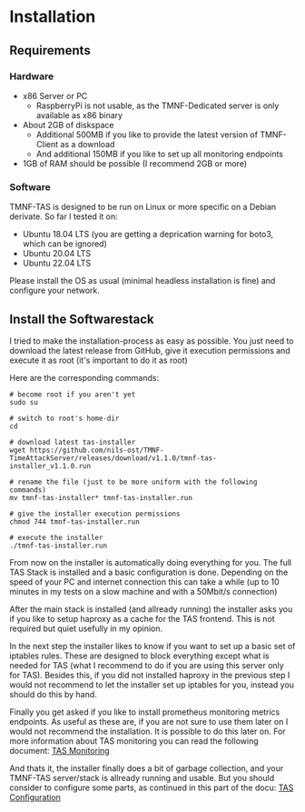 # Installation

## Requirements

### Hardware

  * x86 Server or PC
    * RaspberryPi is not usable, as the TMNF-Dedicated server is only available as x86 binary
  * About 2GB of diskspace
    * Additional 500MB if you like to provide the latest version of TMNF-Client as a download
    * And additional 150MB if you like to set up all monitoring endpoints
  * 1GB of RAM should be possible (I recommend 2GB or more)

### Software

TMNF-TAS is designed to be run on Linux or more specific on a Debian derivate. So far I tested it on:

  * Ubuntu 18.04 LTS (you are getting a deprication warning for boto3, which can be ignored)
  * Ubuntu 20.04 LTS
  * Ubuntu 22.04 LTS

Please install the OS as usual (minimal headless installation is fine) and configure your network.

## Install the Softwarestack

I tried to make the installation-process as easy as possible. You just need to download the latest release from GitHub, give it execution permissions and execute it as root (it's important to do it as root)

Here are the corresponding commands:

```
# become root if you aren't yet
sudo su

# switch to root's home-dir
cd

# download latest tas-installer
wget https://github.com/nils-ost/TMNF-TimeAttackServer/releases/download/v1.1.0/tmnf-tas-installer_v1.1.0.run

# rename the file (just to be more uniform with the following commands)
mv tmnf-tas-installer* tmnf-tas-installer.run

# give the installer execution permissions
chmod 744 tmnf-tas-installer.run

# execute the installer
./tmnf-tas-installer.run
```

From now on the installer is automatically doing everything for you. The full TAS Stack is installed and a basic configuration is done. Depending on the speed of your PC and internet connection this can take a while (up to 10 minutes in my tests on a slow machine and with a 50Mbit/s connection)

After the main stack is installed (and allready running) the installer asks you if you like to setup haproxy as a cache for the TAS frontend. This is not required but quiet usefully in my opinion.

In the next step the installer likes to know if you want to set up a basic set of iptables rules. These are designed to block everything except what is needed for TAS (what I recommend to do if you are using this server only for TAS). Besides this, if you did not installed haproxy in the previous step I would not recommend to let the installer set up iptables for you, instead you should do this by hand.

Finally you get asked if you like to install prometheus monitoring metrics endpoints. As useful as these are, if you are not sure to use them later on I would not recommend the installation. It is possible to do this later on. For more information about TAS monitoring you can read the following document: [TAS Monitoring](monitoring.md)

And thats it, the installer finally does a bit of garbage collection, and your TMNF-TAS server/stack is allready running and usable. But you should consider to configure some parts, as continued in this part of the docu: [TAS Configuration](configuration.md)